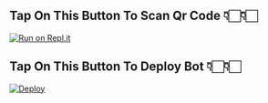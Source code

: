 ## Tap On This Button To Scan Qr Code 👇🏻👇🏻

[![Run on Repl.it](https://repl.it/badge/github/quiec/whatsAlfa)](https://replit.com/@kaviyaah2/diana)







## Tap On This Button To Deploy Bot 👇🏻👇🏻

[![Deploy](https://www.herokucdn.com/deploy/button.svg)](https://heroku.com/deploy?template=https://github.com/prabhasha2006/BotlusifarWhatsapp)
     
